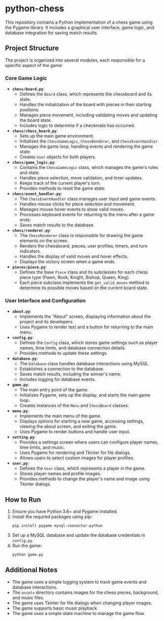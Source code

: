 # python-chess

This repository contains a Python implementation of a chess game using the Pygame library. It includes a graphical user interface, game logic, and database integration for saving match results.

## Project Structure

The project is organized into several modules, each responsible for a specific aspect of the game:

### Core Game Logic

- **`chess/board.py`**:
  - Defines the `Board` class, which represents the chessboard and its state.
  - Handles the initialization of the board with pieces in their starting positions.
  - Manages piece movement, including validating moves and updating the board state.
  - Includes logic to determine if a checkmate has occurred.
- **`chess/chess_board.py`**:
  - Sets up the main game environment.
  - Initializes the `ChessGameLogic`, `ChessRenderer`, and `ChessEventHandler`.
  - Manages the game loop, handling events and rendering the game state.
  - Creates `User` objects for both players.
- **`chess/game_logic.py`**:
  - Contains the `ChessGameLogic` class, which manages the game's rules and state.
  - Handles piece selection, move validation, and timer updates.
  - Keeps track of the current player's turn.
  - Provides methods to reset the game state.
- **`chess/event_handler.py`**:
  - The `ChessEventHandler` class manages user input and game events.
  - Handles mouse clicks for piece selection and movement.
  - Manages mouse hover events to show valid moves.
  - Processes keyboard events for returning to the menu after a game ends.
  - Saves match results to the database.
- **`chess/renderer.py`**:
  - The `ChessRenderer` class is responsible for drawing the game elements on the screen.
  - Renders the chessboard, pieces, user profiles, timers, and turn indicators.
  - Handles the display of valid moves and hover effects.
  - Displays the victory screen when a game ends.
- **`pieces/piece.py`**:
  - Defines the base `Piece` class and its subclasses for each chess piece type (Pawn, Rook, Knight, Bishop, Queen, King).
  - Each piece subclass implements the `get_valid_moves` method to determine its possible moves based on the current board state.

### User Interface and Configuration

- **`about.py`**:
  - Implements the "About" screen, displaying information about the project and its developers.
  - Uses Pygame to render text and a button for returning to the main menu.
- **`config.py`**:
  - Defines the `Config` class, which stores game settings such as player names, time limits, and database connection details.
  - Provides methods to update these settings.
- **`database.py`**:
  - The `Database` class handles database interactions using MySQL.
  - Establishes a connection to the database.
  - Saves match results, including the winner's name.
  - Includes logging for database events.
- **`game.py`**:
  - The main entry point of the game.
  - Initializes Pygame, sets up the display, and starts the main game loop.
  - Creates instances of the `Menu` and `ChessBoard` classes.
- **`menu.py`**:
  - Implements the main menu of the game.
  - Displays options for starting a new game, accessing settings, viewing the about screen, and exiting the game.
  - Uses Pygame to render buttons and handle user input.
- **`setting.py`**:
  - Provides a settings screen where users can configure player names, time limits, and music.
  - Uses Pygame for rendering and Tkinter for file dialogs.
  - Allows users to select custom images for player profiles.
- **`user.py`**:
  - Defines the `User` class, which represents a player in the game.
  - Stores player names and profile images.
  - Provides methods to change the player's name and image using Tkinter dialogs.

## How to Run

1.  Ensure you have Python 3.6+ and Pygame installed.
2.  Install the required packages using pip:
    ```bash
    pip install pygame mysql-connector-python
    ```
3.  Set up a MySQL database and update the database credentials in `config.py`.
4.  Run the game:
    ```bash
    python game.py
    ```

## Additional Notes

- The game uses a simple logging system to track game events and database interactions.
- The `assets` directory contains images for the chess pieces, background, and music files.
- The game uses Tkinter for file dialogs when changing player images.
- The game supports basic music playback.
- The game uses a simple state machine to manage the game flow.
